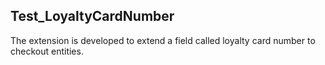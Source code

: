 Test_LoyaltyCardNumber
---

The extension is developed to extend a field called loyalty card number to checkout entities.